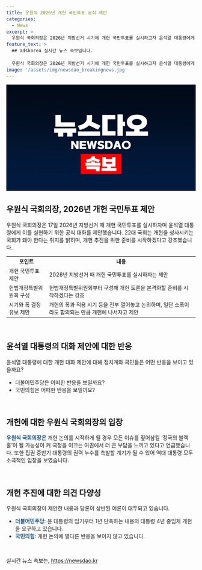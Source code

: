 ```yaml
---
title: 우원식 2026년 개헌 국민투표 공식 제안
categories:
  - News
excerpt: >
  우원식 국회의장은 2026년 지방선거 시기에 개헌 국민투표를 실시하고자 윤석열 대통령에게 공식 대화를 제안했다. 그는 “22대 국회는 개헌을 성사시키는 국회가 돼야 한다”며 “2026년 지방선거 때 개헌 국민투표를 함께 하는 것을 목표로 개헌을 추진하자”고 밝혔다. 또한 헌법개정특별위원회를 구성하고 국회 개헌특위가 논의를 본격화할 준비를 시작하겠다고 강조했다. 개헌안의 내용에 대해선 유연한 접근을 제안하며, 모든 이슈를 짚어삼킬 ‘정국의 블랙홀’ 될 가능성에 대해 우려를 표현하기도 했다.
feature_text: >
  ## adskorea 실시간 뉴스 속보입니다.

  우원식 국회의장은 2026년 지방선거 시기에 개헌 국민투표를 실시하고자 윤석열 대통령에게 공식 대화를 제안했다. 그는 “22대 국회는 개헌을 성사시키는 국회가 돼야 한다”며 “2026년 지방선거 때 개헌 국민투표를 함께 하는 것을 목표로 개헌을 추진하자”고 밝혔다. 또한 헌법개정특별위원회를 구성하고 국회 개헌특위가 논의를 본격화할 준비를 시작하겠다고 강조했다. 개헌안의 내용에 대해선 유연한 접근을 제안하며, 모든 이슈를 짚어삼킬 ‘정국의 블랙홀’ 될 가능성에 대해 우려를 표현하기도 했다.
image: '/assets/img/newsdao_breakingnews.jpg'
---
```


<p><img src="/assets/img/newsdao_breakingnews.jpg" alt="adskorea 속보" /></p>

<h2 data-ke-size="size26">우원식 국회의장, 2026년 개헌 국민투표 제안</h2>

<p data-ke-size="size16">우원식 국회의장은 17일 2026년 지방선거 때 개헌 국민투표를 실시하자며 윤석열 대통령에게 이를 실현하기 위한 공식 대화를 제안했습니다. 22대 국회는 개헌을 성사시키는 국회가 돼야 한다는 취지를 밝히며, 개헌 추진을 위한 준비를 시작하겠다고 강조했습니다.</p>

<table>
    <tr>
        <td style="text-align: center; height: 17px;"><b>포인트</b></td>
        <td style="text-align: center; height: 17px;"><b>내용</b></td>
    </tr>
    <tr>
        <td style="text-align: left;">개헌 국민투표 제안</td>
        <td style="text-align: left;">2026년 지방선거 때 개헌 국민투표를 실시하자는 제안</td>
    </tr>
    <tr>
        <td style="text-align: left;">헌법개정특별위원회 구성</td>
        <td style="text-align: left;">헌법개정특별위원회부터 구성해 개헌 토론을 본격화할 준비를 시작하겠다는 강조</td>
    </tr>
    <tr>
        <td style="text-align: left;">시기와 폭 결정 유보 제안</td>
        <td style="text-align: left;">개헌의 폭과 적용 시기 등을 전부 열어놓고 논의하며, 일단 소폭이라도 합의되는 만큼 개헌에 나서자고 제안</td>
    </tr>
</table>

<p data-ke-size="size16">&nbsp;</p>

<h2 data-ke-size="size26">윤석열 대통령의 대화 제안에 대한 반응</h2>

<p data-ke-size="size16">윤석열 대통령에 대한 개헌 대화 제안에 대해 정치계와 국민들은 어떤 반응을 보이고 있을까요?</p>

<ul>
    <li>더불어민주당은 어떠한 반응을 보일까요?</li>
    <li>국민의힘은 어떠한 반응을 보일까요?</li>
</ul>

<p data-ke-size="size16">&nbsp;</p>

<h2 data-ke-size="size26">개헌에 대한 우원식 국회의장의 입장</h2>

<p data-ke-size="size16"><b><span style="color: #1a5490;">우원식 국회의장은</span></b> 개헌 논의를 시작하게 될 경우 모든 이슈를 짚어삼킬 ‘정국의 블랙홀’이 될 가능성이 커 국정을 이끄는 여권에서 더 큰 부담을 느끼고 있다고 언급했습니다. 또한 집권 중반기 대통령의 권력 누수를 촉발할 계기가 될 수 있어 역대 대통령 모두 소극적인 입장을 보였습니다.</p>

<p data-ke-size="size16">&nbsp;</p>

<h2 data-ke-size="size26">개헌 추진에 대한 의견 다양성</h2>

<p data-ke-size="size16">우원식 국회의장이 제안한 내용과 당론이 상반된 여론이 대두되고 있습니다.</p>

<ul>
    <li><b><span style="color: #1a5490;">더불어민주당</span></b>: 윤 대통령의 임기부터 1년 단축하는 내용의 대통령 4년 중임제 개헌을 요구하고 있습니다.</li>
    <li><b><span style="color: #1a5490;">국민의힘</span></b>: 개헌 논의에 별다른 반응을 보이지 않고 있습니다.</li>
</ul>

<p data-ke-size="size16">&nbsp;</p>
실시간 뉴스 속보는, <a href="https://newsdao.kr" rel="dofollow">https://newsdao.kr</a>


